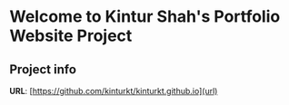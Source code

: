 # Welcome to Kintur Shah's Portfolio Website Project

## Project info

**URL**: [https://github.com/kinturkt/kinturkt.github.io](url)
